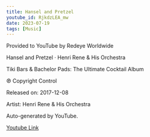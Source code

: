 ```yaml
---
title: Hansel and Pretzel
youtube_id: RjkdzLEA_mw
date: 2023-07-19
tags: [Music]
---
```

Provided to YouTube by Redeye Worldwide  

Hansel and Pretzel · Henri Rene & His Orchestra  

Tiki Bars & Bachelor Pads: The Ultimate Cocktail Album  

℗ Copyright Control  

Released on: 2017-12-08  

Artist: Henri Rene & His Orchestra  

Auto-generated by YouTube.  

[Youtube Link](https://www.youtube.com/watch?v=RjkdzLEA_mw)  
